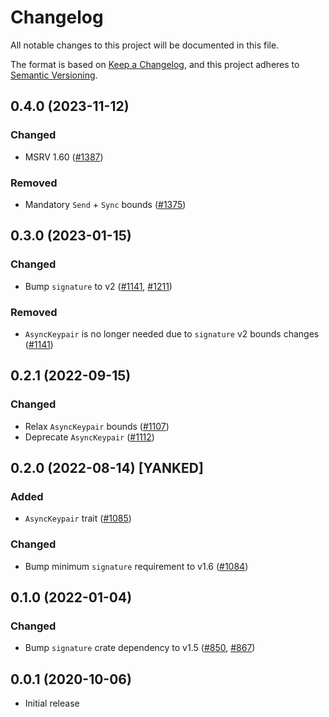 # Changelog
All notable changes to this project will be documented in this file.

The format is based on [Keep a Changelog](https://keepachangelog.com/en/1.0.0/),
and this project adheres to [Semantic Versioning](https://semver.org/spec/v2.0.0.html).

## 0.4.0 (2023-11-12)
### Changed
- MSRV 1.60 ([#1387])

### Removed
- Mandatory `Send` + `Sync` bounds ([#1375])

[#1375]: https://github.com/RustCrypto/traits/pull/1375
[#1387]: https://github.com/RustCrypto/traits/pull/1387

## 0.3.0 (2023-01-15)
### Changed
- Bump `signature` to v2 ([#1141], [#1211])

### Removed
- `AsyncKeypair` is no longer needed due to `signature` v2 bounds changes ([#1141])

[#1141]: https://github.com/RustCrypto/traits/pull/1141
[#1211]: https://github.com/RustCrypto/traits/pull/1211

## 0.2.1 (2022-09-15)
### Changed
- Relax `AsyncKeypair` bounds ([#1107])
- Deprecate `AsyncKeypair` ([#1112])

[#1107]: https://github.com/RustCrypto/traits/pull/1107
[#1112]: https://github.com/RustCrypto/traits/pull/1112

## 0.2.0 (2022-08-14) [YANKED]
### Added
- `AsyncKeypair` trait ([#1085])

### Changed
- Bump minimum `signature` requirement to v1.6 ([#1084])

[#1084]: https://github.com/RustCrypto/traits/pull/1084
[#1085]: https://github.com/RustCrypto/traits/pull/1085

## 0.1.0 (2022-01-04)
### Changed
- Bump `signature` crate dependency to v1.5 ([#850], [#867])

[#850]: https://github.com/RustCrypto/traits/pull/850
[#867]: https://github.com/RustCrypto/traits/pull/867

## 0.0.1 (2020-10-06)
- Initial release
